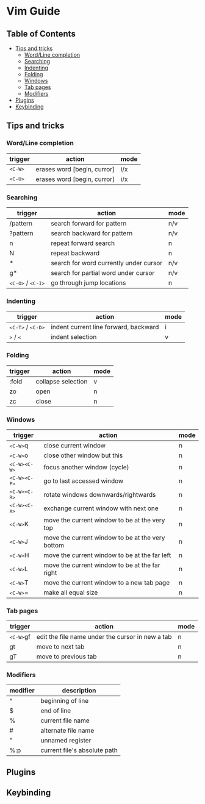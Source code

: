 # Vim Guide

## Table of Contents

<!-- vim-markdown-toc GFM -->

* [Tips and tricks](#tips-and-tricks)
  * [Word/Line completion](#wordline-completion)
  * [Searching](#searching)
  * [Indenting](#indenting)
  * [Folding](#folding)
  * [Windows](#windows)
  * [Tab pages](#tab-pages)
  * [Modifiers](#modifiers)
* [Plugins](#plugins)
* [Keybinding](#keybinding)

<!-- vim-markdown-toc -->

## Tips and tricks

### Word/Line completion

| trigger | action                      | mode |
|---------|-----------------------------|------|
| <kbd>\<C-W></kbd>   | erases word [begin, curror] | i/x  |
| <kbd>\<C-U></kbd>   | erases word [begin, curror] | i/x  |

### Searching

| trigger       | action                                 | mode |
|---------------|----------------------------------------|------|
| /pattern      | search forward for pattern             | n/v  |
| ?pattern      | search backward for pattern            | n/v  |
| n             | repeat forward search                  | n    |
| N             | repeat backward                        | n    |
| *             | search for word currently under cursor | n/v  |
| g*            | search for partial word under cursor   | n/v  |
| <kbd>\<C-O></kbd> / <kbd>\<C-I></kbd> | go through jump locations              | n    |

### Indenting

| trigger                   | action                                | mode |
|---------------------------|---------------------------------------|------|
| <kbd>\<C-T></kbd> / <kbd>\<C-D></kbd>               | indent current line forward, backward | i    |
| <kbd>></kbd> / <kbd><</kbd> | indent selection                      | v    |

### Folding

| trigger | action             | mode |
|---------|--------------------|------|
| :fold   | collapse selection | v    |
| zo      | open               | n    |
| zc      | close              | n    |

### Windows 

| trigger     | action                                           | mode |
|-------------|--------------------------------------------------|------|
| <kbd>\<C-W></kbd>q     | close current window                             | n    |
| <kbd>\<C-W></kbd>o      | close other window but this                      | n    |
| <kbd>\<C-W></kbd><kbd>\<C-W></kbd> | focus another window (cycle)                     | n    |
| <kbd>\<C-W></kbd><kbd>\<C-P></kbd> | go to last accessed window                       | n    |
| <kbd>\<C-W></kbd><kbd>\<C-R></kbd> | rotate windows downwards/rightwards              | n    |
| <kbd>\<C-W></kbd><kbd>\<C-X></kbd> | exchange current window with next one            | n    |
| <kbd>\<C-W></kbd>K      | move the current window to be at the very top    | n    |
| <kbd>\<C-W></kbd>J      | move the current window to be at the very bottom | n    |
| <kbd>\<C-W></kbd>H      | move the current window to be at the far left    | n    |
| <kbd>\<C-W></kbd>L      | move the current window to be at the far right   | n    |
| <kbd>\<C-W></kbd>T      | move the current window to a new tab page        | n    |
| <kbd>\<C-W></kbd>=      | make all equal size                              | n    |

### Tab pages

| trigger             | action                                           | mode |
|---------------------|--------------------------------------------------|------|
| <kbd>\<C-W></kbd>gf | edit the file name under the cursor in new a tab | n    |
| gt                  | move to next tab                                 | n    |
| gT                  | move to previous tab                             | n    |

### Modifiers

| modifier | description                  |
|----------|------------------------------|
| ^        | beginning of line            |
| $        | end of line                  |
| %        | current file name            |
| #        | alternate file name          |
| "        | unnamed register             |
| %:p      | current file's absolute path |


## Plugins

## Keybinding
